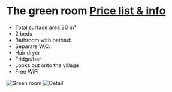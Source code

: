 # The green room [Price list & info](/en/pricelist/)

* Total surface area 30 m²
* 2 beds
* Bathroom with bathtub
* Separate W.C.
* Hair dryer
* Fridge/bar 
* Looks out onto the village
* Free WiFi

![Green room](/images/chambre-verte.jpg)
![Detail](/images/chambre-verte-detail.jpg)